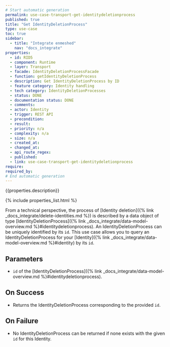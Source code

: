 ```yaml
---
# Start automatic generation
permalink: use-case-transport-get-identitydeletionprocess
published: true
title: "Get IdentityDeletionProcess"
type: use-case
toc: true
sidebar:
  - title: "Integrate enmeshed"
    nav: "docs_integrate"
properties:
  - id: RID5
  - component: Runtime
  - layer: Transport
  - facade: IdentityDeletionProcessFacade
  - function: getIdentityDeletionProcess
  - description: Get IdentityDeletionProcess by ID
  - feature category: Identity handling
  - tech category: IdentityDeletionProcesses
  - status: DONE
  - documentation status: DONE
  - comments:
  - actor: Identity
  - trigger: REST API
  - precondition:
  - result:
  - priority: n/a
  - complexity: n/a
  - size: n/a
  - created_at:
  - changed_at:
  - api_route_regex:
  - published:
  - link: use-case-transport-get-identitydeletionprocess
require:
required_by:
# End automatic generation
---
```


{{properties.description}}

{% include properties_list.html %}

From a technical perspective, the process of [Identity deletion]({% link _docs_integrate/delete-identities.md %}) is described by a data object of type [IdentityDeletionProcess]({% link _docs_integrate/data-model-overview.md %}#identitydeletionprocess).
An IdentityDeletionProcess can be uniquely identified by its `id`.
This use case allows you to query an IdentityDeletionProcess for your [Identity]({% link _docs_integrate/data-model-overview.md %}#identity) by its `id`.

## Parameters

- `id` of the [IdentityDeletionProcess]({% link _docs_integrate/data-model-overview.md %}#identitydeletionprocess).

## On Success

- Returns the IdentityDeletionProcess corresponding to the provided `id`.

## On Failure

- No IdentityDeletionProcess can be returned if none exists with the given `id` for this Identity.
